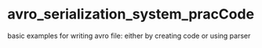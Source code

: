 # avro_serialization_system_pracCode
basic examples for writing avro file:
either by creating code
or using parser
